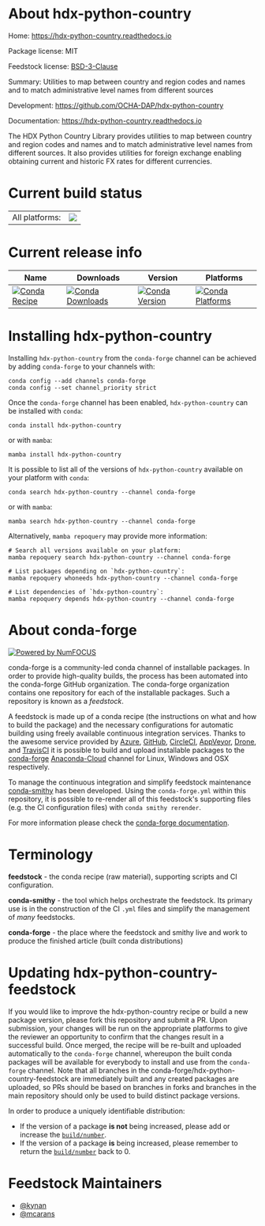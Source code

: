 About hdx-python-country
========================

Home: https://hdx-python-country.readthedocs.io

Package license: MIT

Feedstock license: [BSD-3-Clause](https://github.com/conda-forge/hdx-python-country-feedstock/blob/main/LICENSE.txt)

Summary: Utilities to map between country and region codes and names and to match
administrative level names from different sources


Development: https://github.com/OCHA-DAP/hdx-python-country

Documentation: https://hdx-python-country.readthedocs.io

The HDX Python Country Library provides utilities to map between country
and region codes and names and to match administrative level names from
different sources. It also provides utilities for foreign exchange enabling
obtaining current and historic FX rates for different currencies.


Current build status
====================


<table><tr><td>All platforms:</td>
    <td>
      <a href="https://dev.azure.com/conda-forge/feedstock-builds/_build/latest?definitionId=18653&branchName=main">
        <img src="https://dev.azure.com/conda-forge/feedstock-builds/_apis/build/status/hdx-python-country-feedstock?branchName=main">
      </a>
    </td>
  </tr>
</table>

Current release info
====================

| Name | Downloads | Version | Platforms |
| --- | --- | --- | --- |
| [![Conda Recipe](https://img.shields.io/badge/recipe-hdx--python--country-green.svg)](https://anaconda.org/conda-forge/hdx-python-country) | [![Conda Downloads](https://img.shields.io/conda/dn/conda-forge/hdx-python-country.svg)](https://anaconda.org/conda-forge/hdx-python-country) | [![Conda Version](https://img.shields.io/conda/vn/conda-forge/hdx-python-country.svg)](https://anaconda.org/conda-forge/hdx-python-country) | [![Conda Platforms](https://img.shields.io/conda/pn/conda-forge/hdx-python-country.svg)](https://anaconda.org/conda-forge/hdx-python-country) |

Installing hdx-python-country
=============================

Installing `hdx-python-country` from the `conda-forge` channel can be achieved by adding `conda-forge` to your channels with:

```
conda config --add channels conda-forge
conda config --set channel_priority strict
```

Once the `conda-forge` channel has been enabled, `hdx-python-country` can be installed with `conda`:

```
conda install hdx-python-country
```

or with `mamba`:

```
mamba install hdx-python-country
```

It is possible to list all of the versions of `hdx-python-country` available on your platform with `conda`:

```
conda search hdx-python-country --channel conda-forge
```

or with `mamba`:

```
mamba search hdx-python-country --channel conda-forge
```

Alternatively, `mamba repoquery` may provide more information:

```
# Search all versions available on your platform:
mamba repoquery search hdx-python-country --channel conda-forge

# List packages depending on `hdx-python-country`:
mamba repoquery whoneeds hdx-python-country --channel conda-forge

# List dependencies of `hdx-python-country`:
mamba repoquery depends hdx-python-country --channel conda-forge
```


About conda-forge
=================

[![Powered by
NumFOCUS](https://img.shields.io/badge/powered%20by-NumFOCUS-orange.svg?style=flat&colorA=E1523D&colorB=007D8A)](https://numfocus.org)

conda-forge is a community-led conda channel of installable packages.
In order to provide high-quality builds, the process has been automated into the
conda-forge GitHub organization. The conda-forge organization contains one repository
for each of the installable packages. Such a repository is known as a *feedstock*.

A feedstock is made up of a conda recipe (the instructions on what and how to build
the package) and the necessary configurations for automatic building using freely
available continuous integration services. Thanks to the awesome service provided by
[Azure](https://azure.microsoft.com/en-us/services/devops/), [GitHub](https://github.com/),
[CircleCI](https://circleci.com/), [AppVeyor](https://www.appveyor.com/),
[Drone](https://cloud.drone.io/welcome), and [TravisCI](https://travis-ci.com/)
it is possible to build and upload installable packages to the
[conda-forge](https://anaconda.org/conda-forge) [Anaconda-Cloud](https://anaconda.org/)
channel for Linux, Windows and OSX respectively.

To manage the continuous integration and simplify feedstock maintenance
[conda-smithy](https://github.com/conda-forge/conda-smithy) has been developed.
Using the ``conda-forge.yml`` within this repository, it is possible to re-render all of
this feedstock's supporting files (e.g. the CI configuration files) with ``conda smithy rerender``.

For more information please check the [conda-forge documentation](https://conda-forge.org/docs/).

Terminology
===========

**feedstock** - the conda recipe (raw material), supporting scripts and CI configuration.

**conda-smithy** - the tool which helps orchestrate the feedstock.
                   Its primary use is in the construction of the CI ``.yml`` files
                   and simplify the management of *many* feedstocks.

**conda-forge** - the place where the feedstock and smithy live and work to
                  produce the finished article (built conda distributions)


Updating hdx-python-country-feedstock
=====================================

If you would like to improve the hdx-python-country recipe or build a new
package version, please fork this repository and submit a PR. Upon submission,
your changes will be run on the appropriate platforms to give the reviewer an
opportunity to confirm that the changes result in a successful build. Once
merged, the recipe will be re-built and uploaded automatically to the
`conda-forge` channel, whereupon the built conda packages will be available for
everybody to install and use from the `conda-forge` channel.
Note that all branches in the conda-forge/hdx-python-country-feedstock are
immediately built and any created packages are uploaded, so PRs should be based
on branches in forks and branches in the main repository should only be used to
build distinct package versions.

In order to produce a uniquely identifiable distribution:
 * If the version of a package **is not** being increased, please add or increase
   the [``build/number``](https://docs.conda.io/projects/conda-build/en/latest/resources/define-metadata.html#build-number-and-string).
 * If the version of a package **is** being increased, please remember to return
   the [``build/number``](https://docs.conda.io/projects/conda-build/en/latest/resources/define-metadata.html#build-number-and-string)
   back to 0.

Feedstock Maintainers
=====================

* [@kynan](https://github.com/kynan/)
* [@mcarans](https://github.com/mcarans/)

